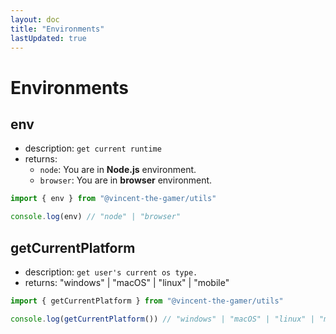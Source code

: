 ```yaml
---
layout: doc
title: "Environments"
lastUpdated: true
---
```

# Environments

## env
- description: `get current runtime`
- returns: 
    - `node`: You are in **Node.js** environment.
    - `browser`: You are in **browser** environment.

```ts
import { env } from "@vincent-the-gamer/utils"

console.log(env) // "node" | "browser"
```

## getCurrentPlatform
- description: `get user's current os type.`
- returns: "windows" | "macOS" | "linux" | "mobile"

```ts
import { getCurrentPlatform } from "@vincent-the-gamer/utils"

console.log(getCurrentPlatform()) // "windows" | "macOS" | "linux" | "mobile"
```
